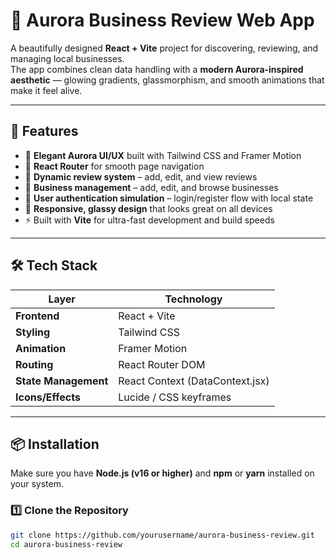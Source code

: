 # 🌌 Aurora Business Review Web App

A beautifully designed **React + Vite** project for discovering, reviewing, and managing local businesses.  
The app combines clean data handling with a **modern Aurora-inspired aesthetic** — glowing gradients, glassmorphism, and smooth animations that make it feel alive.

---

## 🚀 Features

- 🌈 **Elegant Aurora UI/UX** built with Tailwind CSS and Framer Motion
- 🧩 **React Router** for smooth page navigation
- 💬 **Dynamic review system** – add, edit, and view reviews
- 🏢 **Business management** – add, edit, and browse businesses
- 🔐 **User authentication simulation** – login/register flow with local state
- 🌟 **Responsive, glassy design** that looks great on all devices
- ⚡ Built with **Vite** for ultra-fast development and build speeds

---

## 🛠️ Tech Stack

| Layer                | Technology                      |
| -------------------- | ------------------------------- |
| **Frontend**         | React + Vite                    |
| **Styling**          | Tailwind CSS                    |
| **Animation**        | Framer Motion                   |
| **Routing**          | React Router DOM                |
| **State Management** | React Context (DataContext.jsx) |
| **Icons/Effects**    | Lucide / CSS keyframes          |

---

## 📦 Installation

Make sure you have **Node.js (v16 or higher)** and **npm** or **yarn** installed on your system.

### 1️⃣ Clone the Repository

```bash
git clone https://github.com/yourusername/aurora-business-review.git
cd aurora-business-review
```
